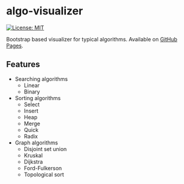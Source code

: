 # algo-visualizer
 [![License: MIT](https://img.shields.io/badge/License-MIT-yellow.svg)](https://opensource.org/licenses/MIT)
 
 Bootstrap based visualizer for typical algorithms.
 Available on [GitHub Pages](https://vingii.github.io/algo-visualizer).
 
## Features
 - Searching algorithms
   - Linear
   - Binary
 - Sorting algorithms
   - Select
   - Insert
   - Heap
   - Merge
   - Quick
   - Radix
 - Graph algorithms
   - Disjoint set union
   - Kruskal
   - Dijkstra
   - Ford-Fulkerson
   - Topological sort
